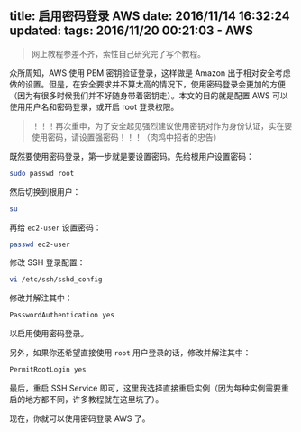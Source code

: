 title: 启用密码登录 AWS
date: 2016/11/14 16:32:24
updated: 
tags: 2016/11/20 00:21:03
    - AWS
---

> 网上教程参差不齐，索性自己研究完了写个教程。

众所周知，AWS 使用 PEM 密钥验证登录，这样做是 Amazon 出于相对安全考虑做的设置。但是，在安全要求并不算太高的情况下，使用密码登录会更加的方便（因为有很多时候我们并不好随身带着密钥走）。本文的目的就是配置 AWS 可以使用用户名和密码登录，或开启 root 登录权限。

> ！！！再次重申，为了安全起见强烈建议使用密钥对作为身份认证，实在要使用密码，请设置强密码！！！（肉鸡中招者的忠告）

<!--more-->

既然要使用密码登录，第一步就是要设置密码。先给根用户设置密码：

```bash
sudo passwd root
```

然后切换到根用户：

```bash
su
```

再给 `ec2-user` 设置密码：

```bash
passwd ec2-user
```

修改 SSH 登录配置：

```bash
vi /etc/ssh/sshd_config
```

修改并解注其中：

```bash
PasswordAuthentication yes
```

以启用使用密码登录。

另外，如果你还希望直接使用 `root` 用户登录的话，修改并解注其中：

```bash
PermitRootLogin yes
```

最后，重启 SSH Service 即可，这里我选择直接重启实例（因为每种实例需要重启的地方都不同，许多教程就在这里坑了）。

现在，你就可以使用密码登录 AWS 了。